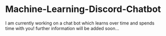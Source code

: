 # Machine-Learning-Discord-Chatbot
I am currently working on a chat bot which learns over time and spends time with you!
further information will be added soon...
